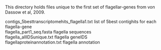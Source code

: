 This directory holds files unique to the first set of flagellar-genes from von Dassow et al, 2009.         

contigs_5besttranscriptomehits_flagella1.txt	list of 5best contighits for each flagella-gene         
flagella_part1_seq.fasta			flagella sequences         
flagella_allIDSunique.txt           		flagella geneIDS       
flagellaproteinannotation.txt			flagella annotation      
